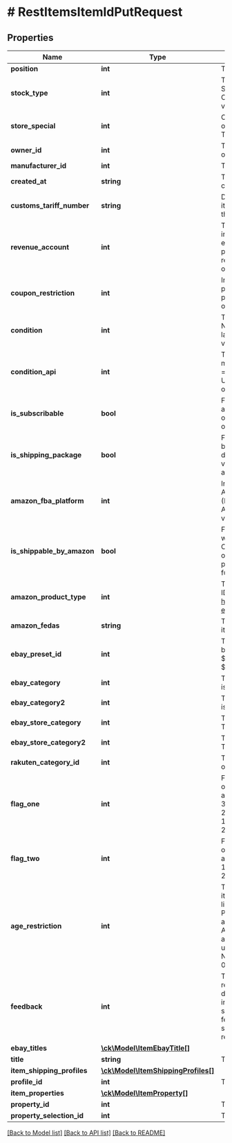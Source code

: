 # # RestItemsItemIdPutRequest

## Properties

Name | Type | Description | Notes
------------ | ------------- | ------------- | -------------
**position** | **int** | The position of the item optional | [optional]
**stock_type** | **int** | The stock type of the item. Possible values:0 &#x3D; Stocked item (default)1 &#x3D; Production item2 &#x3D; Colli3 &#x3D; Special order item optional allowed values are 0, 1, 2, 3 | [optional]
**store_special** | **int** | Option to present items more prominently in the online store.1 &#x3D; Special offer2 &#x3D; New items3 &#x3D; Top items optional allowed values are 0, 1, 2, 3 | [optional]
**owner_id** | **int** | The plentymarkets user that is assigned as owner of this item. optional | [optional]
**manufacturer_id** | **int** | The ID of the manufacturer of the item optional | [optional]
**created_at** | **string** | Timestamp of the date and time the item was created. optional | [optional]
**customs_tariff_number** | **string** | Deprecated: The customs tariff number of the item; usually a 11 digit code number based on the Harmonised System optional | [optional]
**revenue_account** | **int** | The revenue account the item is linked to. An individual revenue account can be saved for each item in plentymarkets. If this is not done, plentymarkets automatically determines a revenue account based on the VAT rate. optional | [optional]
**coupon_restriction** | **int** | Indicates if the item can be purchased using a promotional coupon.0 &#x3D; Permitted1 &#x3D; Not permitted2 &#x3D; Purchasable with coupon only optional allowed values are 0, 1, 2 | [optional]
**condition** | **int** | The condition of the item. Possible values:0 &#x3D; New1 &#x3D; Used2 &#x3D; Boxed as new3 &#x3D; New with label4 &#x3D; Factory seconds optional allowed values are 0, 1, 2, 3, 4 | [optional]
**condition_api** | **int** | The condition of the item that is transferred to markets via API.0 &#x3D; New1 &#x3D; Used but as new2 &#x3D; Used but very good3 &#x3D; Used but good4 &#x3D; Used but acceptable5 &#x3D; Factory seconds optional allowed values are 0, 1, 2, 3, 4, 5 | [optional]
**is_subscribable** | **bool** | Flag that indicates if the item can be ordered as a subscription item. If yes, the item can be ordered for delivery at regular intervals. optional | [optional]
**is_shipping_package** | **bool** | Flag that indicates if a shipping package is to be used for this item. If yes and the variation&#39;s dimensions are entered in the Settings tab of a variation, the correct shipping package is assigned automatically. optional | [optional]
**amazon_fba_platform** | **int** | Indicates the platform used for Fulfilment by Amazon (FBA). 0 &#x3D; Do not use1 &#x3D; AMAZON EU (Europe)2 &#x3D; AMAZON FE (Far East)3 &#x3D; AMAZON NA (North America) optional allowed values are 0, 1, 2, 3 | [optional]
**is_shippable_by_amazon** | **bool** | Flag that indicates if the item can be shipped with Amazon Multi-Channel. Amazon Multi-Channel Fulfillment is a service for fulfilling orders from sales channels other than Amazon platforms using inventory stored in the Amazon fulfillment center. optional | [optional]
**amazon_product_type** | **int** | The Amazon product type of the item. List of IDs: https://www.plentymarkets.co.uk/manual/data-exchange/data-formats/item/ optional | [optional]
**amazon_fedas** | **string** | The FEDAS product classification key of the item. optional | [optional]
**ebay_preset_id** | **int** | The eBay preset ID. This plentymarkets ID must be specified to save values for $ebayCategory, $ebayCategory2, $ebayStoreCategory and $ebayStoreCategory2. optional | [optional]
**ebay_category** | **int** | The eBay category 1 of the item. This category is used when a new listing is created. optional | [optional]
**ebay_category2** | **int** | The eBay category 2 of the item. This category is used when a new listing is created. optional | [optional]
**ebay_store_category** | **int** | The ID of the eBay store category 1 of the item. This value is used for new listings. optional | [optional]
**ebay_store_category2** | **int** | The ID of the eBay store category 2 of the item. This value is used for new listings. optional | [optional]
**rakuten_category_id** | **int** | The ID of the Rakuten category of this item. optional | [optional]
**flag_one** | **int** | Flag 1 of the item. Flags can be used to organise and filter items. Each item can be assigned up to two flags. Possible values: 1 to 31, 0 &#x3D; no flag optional allowed values are 0, 1, 2, 3, 4, 5, 6, 7, 8, 9, 10, 11, 12, 13, 14, 15, 16, 17, 18, 19, 20, 21, 22, 23, 24, 25, 26, 27, 28, 29, 30, 31 | [optional]
**flag_two** | **int** | Flag 2 of the item. Flags can be used to organise and filter items. Each item can be assigned up to two flags. Possible values: 1 to 11, 0 &#x3D; no flag optional allowed values are 0, 1, 2, 3, 4, 5, 6, 7, 8, 9, 10, 11 | [optional]
**age_restriction** | **int** | The age customers must be to purchase the item. Items with an age rating of 18+ must be linked to a shipping profile for which the PostIdent option is activated.0 &#x3D; None available3 &#x3D; Released for ages 3 and up6 &#x3D; Ages 6 and up9 &#x3D; Ages 9 and up12 &#x3D; Ages 12 and up14 &#x3D; Ages 14 and up16 &#x3D; Ages 16 and up18 &#x3D; Ages 18 and up50 &#x3D; Not marked88 &#x3D; Not 99 &#x3D; Unknown optional allowed values are 0, 3, 6, 9, 12, 14, 16, 18, 50, 88, 99 |
**feedback** | **int** | The feedback, i.e. rating, that this item received. Possible values are 1 to 5 or 1 to 10 depending on the maximum rating setting. An initial feedback can be saved for items. The saved value will then be displayed as the initial feedback. Every time new feedback is submitted, the average value will be recalculated automatically. optional | [optional]
**ebay_titles** | [**\ck\Model\ItemEbayTitle[]**](ItemEbayTitle.md) |  | [optional]
**title** | **string** | The title. |
**item_shipping_profiles** | [**\ck\Model\ItemShippingProfiles[]**](ItemShippingProfiles.md) |  | [optional]
**profile_id** | **int** | The unique ID of the shipping profile |
**item_properties** | [**\ck\Model\ItemProperty[]**](ItemProperty.md) |  | [optional]
**property_id** | **int** | The id of the property item |
**property_selection_id** | **int** | The id of the property selection optional | [optional]

[[Back to Model list]](../../README.md#models) [[Back to API list]](../../README.md#endpoints) [[Back to README]](../../README.md)
